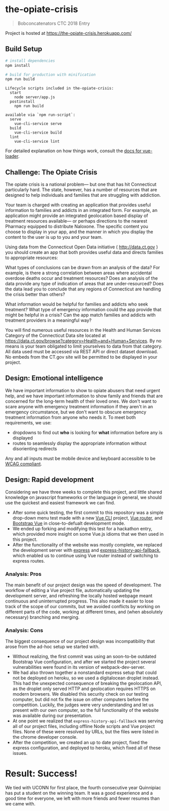 # the-opiate-crisis

> Bobconcatenators CTC 2018 Entry

Project is hosted at https://the-opiate-crisis.herokuapp.com/

## Build Setup

``` bash
# install dependencies
npm install

# build for production with minification
npm run build
```

```
Lifecycle scripts included in the-opiate-crisis:
  start
    node server/app.js
  postinstall
    npm run build

available via `npm run-script`:
  serve
    vue-cli-service serve
  build
    vue-cli-service build
  lint
    vue-cli-service lint
```

For detailed explanation on how things work, consult the [docs for vue-loader](http://vuejs.github.io/vue-loader).

## Challenge: The Opiate Crisis
The opiate crisis is a national problem— but one that has hit Connecticut particularly hard.  The state, however, has a number of resources that are designed to help individuals and families that are struggling with addiction.

Your team is charged with creating an application that provides useful information to families and addicts in an integrated form.  For example, an application might provide an integrated geolocation based display of treatment resources available— or perhaps directions to the nearest Pharmacy equipped to distribute Naloxone.  The specific content you choose to display in your app, and the manner in which you display the content to the user is up to you and your team.

Using data from the Connecticut Open Data initiative ( http://data.ct.gov ) you should create an app that both provides useful data and directs families to appropriate resources:


What types of conclusions can be drawn from an analysis of the data?  For example, is there a strong correlation between areas where accidental overdose deaths occur and treatment resources?  Does an analysis of the data provide any type of indication of areas that are under-resourced?   Does the data lead you to conclude that any regions of Connecticut are handling the crisis better than others?


What information would be helpful for families and addicts who seek treatment?  What type of emergency information could the app provide that might be helpful in a crisis?  Can the app match families and addicts with treatment providers in a meaningful way?

You will find numerous useful resources in the Health and Human Services Category of the Connecticut Data site located at https://data.ct.gov/browse?category=Health+and+Human+Services.  By no means is your team obligated to limit yourselves to data from that category.  All data used must be accessed via REST API or direct dataset download.  No embeds from the CT.gov site will be permitted to be displayed in your project.

## Design: Emotional intelligence
We have important information to show to opiate abusers that need urgent help, and we have important information to show family and friends that are concerned for the long-term health of their loved ones. We don't want to scare anyone with emergency treatment information if they aren't in an emergency circumstance, but we don't want to obscure emergency treatment information from anyone who needs it. To meet both requirements, we use:
- dropdowns to find out **who** is looking for **what** information before any is displayed
- routes to seamlessly display the appropriate information without disorienting redirects

Any and all inputs must be mobile device and keyboard accessible to be [WCAG compliant](https://www.w3.org/WAI/WCAG21/quickref/#keyboard-accessible).

## Design: Rapid development
Considering we have three weeks to complete this project, and little shared knowledge on javascript frameworks or the language in general, we should use the quickest and easiest framework we can find.
- After some quick testing, the first commit to this repository was a simple drop-down menu test made with a new [Vue CLI](https://cli.vuejs.org/guide/) project, [Vue router](https://router.vuejs.org/), and [Bootstrap Vue](https://bootstrap-vue.js.org/) in close-to-defualt development mode.
- We ended up forking and modifying this test for a hackathon entry, which provided more insight on some Vue.js idioms that we then used in this project.
- After the functionality of the website was mostly complete, we replaced the development server with [express](https://www.npmjs.com/package/express) and [express-history-api-fallback](https://www.npmjs.com/package/express-history-api-fallback), which enabled us to continue using Vue router instead of switching to express routes.

### Analysis: Pros
The main benefit of our project design was the speed of development. The workflow of editing a Vue project file, automatically updating the development server, and refreshing the locally hosted webpage meant continuous and uninterrupted progress. This also made it easier to lose track of the scope of our commits, but we avoided conflicts by working on different parts of the code, working at different times, and (when absolutely necessary) branching and merging.

### Analysis: Cons
The biggest consequence of our project design was incompatibility that arose from the ad-hoc setup we started with.

- Without realizing, the first commit was using an soon-to-be outdated Bootstrap Vue configuration, and after we started the project several vulnerabilities were found in its version of webpack-dev-server.
- We had also thrown together a nonstandard express setup that could not be deployed on heroku, so we used a digitalocean droplet instead. This had the unexpected consequence of breaking the geolocation API, as the droplet only served HTTP and geolocation requires HTTPS on modern browsers. We disabled this security check on our testing computer, but did not fix the issue on other computers before the competition. Luckily, the judges were very understanding and let us present with our own computer, so the full functionality of the website was available during our presentation.
- At one point we realized that `express-history-api-fallback` was serving all of our project files, including offline Node scripts and Vue project files. None of these were resolved by URLs, but the files were listed in the chrome developer console.
- After the competition, we created an up to date project, fixed the express configuration, and deployed to heroku, which fixed all of these issues.

# Result: Success!
We tied with UCONN for first place, the fourth consecutive year Quinnipiac has put a student on the winning team. It was a good experience and a good time for everyone, we left with more friends and fewer resumes than we came with. 
